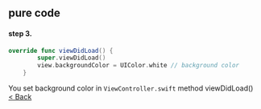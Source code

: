 ## pure code
#### step 3.  
``` swift
override func viewDidLoad() {
        super.viewDidLoad()
        view.backgroundColor = UIColor.white // background color
    }

```
You set background color in `ViewController.swift` method viewDidLoad()  
[< Back](UI.md)  